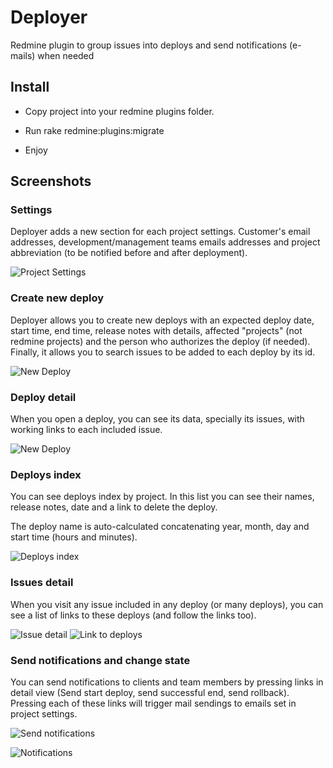 # Deployer
Redmine plugin to group issues into deploys and send notifications (e-mails) when needed

## Install
* Copy project into your redmine plugins folder.

* Run rake redmine:plugins:migrate

* Enjoy

## Screenshots

### Settings

Deployer adds a new section for each project settings. Customer's email addresses, development/management teams emails addresses and project abbreviation (to be notified before and after deployment).

![Project Settings](screenshots/0.png)

### Create new deploy

Deployer allows you to create new deploys with an expected deploy date, start time, end time, release notes with details, affected "projects" (not redmine projects) and the person who authorizes the deploy (if needed). Finally, it allows you to search issues to be added to each deploy by its id.

![New Deploy](screenshots/1.png)

### Deploy detail

When you open a deploy, you can see its data, specially its issues, with working links to each included issue.

![New Deploy](screenshots/2.png)

### Deploys index

You can see deploys index by project. In this list you can see their names, release notes, date and a link to delete the deploy.

The deploy name is auto-calculated concatenating year, month, day and start time (hours and minutes).

![Deploys index](screenshots/3.png)

### Issues detail

When you visit any issue included in any deploy (or many deploys), you can see a list of links to these deploys (and follow the links too).

![Issue detail](screenshots/4.png)
![Link to deploys](screenshots/5.png)

### Send notifications and change state

You can send notifications to clients and team members by pressing links in detail view (Send start deploy, send successful end, send rollback). Pressing each of these links will trigger mail sendings to emails set in project settings.

![Send notifications](screenshots/6.png)

![Notifications](screenshots/7.png)
